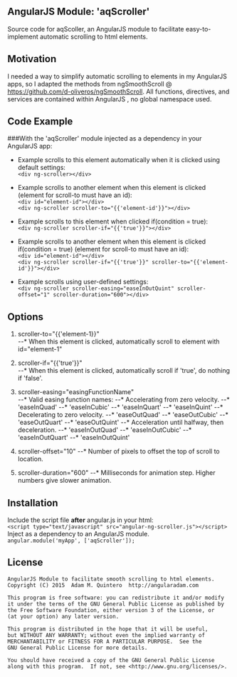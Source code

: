 ## AngularJS Module: 'aqScroller'

Source code for aqScoller, an AngularJS module to facilitate easy-to-implement automatic scrolling to html elements.

## Motivation

I needed a way to simplify automatic scrolling to elements in my AngularJS apps, so I adapted the methods from ngSmoothScroll @ https://github.com/d-oliveros/ngSmoothScroll. All functions, directives, and services are contained within AngularJS , no global namespace used. 

## Code Example

###With the 'aqScroller' module injected as a dependency in your AngularJS app:

* Example scrolls to this element automatically when it is clicked using default settings:<br>
`<div ng-scroller></div>`

* Example scrolls to another element when this element is clicked (element for scroll-to must have an id):<br>
`<div id="element-id"></div>`<br>
`<div ng-scroller scroller-to="{{'element-id'}}"></div>`

* Example scrolls to this element when clicked if(condition = true):<br>
`<div ng-scroller scroller-if="{{'true'}}"></div>`

* Example scrolls to another element when this element is clicked if(condition = true) (element for scroll-to must have an id):<br>
`<div id="element-id"></div>`<br>
`<div ng-scroller scroller-if="{{'true'}}" scroller-to="{{'element-id'}}"></div>`

* Example scrolls using user-defined settings:<br>
`<div ng-scroller scroller-easing="easeInOutQuint" scroller-offset="1" scroller-duration="600"></div>`

## Options

1. scroller-to="{{'element-1}}"<br>
--* When this element is clicked, automatically scroll to element with id="element-1"

2. scroller-if="{{'true'}}"<br>
--* When this element is clicked, automatically scroll if 'true', do nothing if 'false'.

3. scroller-easing="easingFunctionName"<br>
--* Valid easing function names:
--* Accelerating from zero velocity.
--* 'easeInQuad'
--* 'easeInCubic'
--* 'easeInQuart'
--* 'easeInQuint'
--* Decelerating to zero velocity.
--* 'easeOutQuad'
--* 'easeOutCubic'
--* 'easeOutQuart'
--* 'easeOutQuint'
--* Acceleration until halfway, then deceleration.
--* 'easeInOutQuad'
--* 'easeInOutCubic'
--* 'easeInOutQuart'
--* 'easeInOutQuint'

4. scroller-offset="10"
--* Number of pixels to offset the top of scroll to location.

5. scroller-duration="600"
--* Milliseconds for animation step. Higher numbers give slower animation.

## Installation

Include the script file **after** angular.js in your html:<br>
`<script type="text/javascript" src="angular-ng-scroller.js"></script>`<br>
Inject as a dependency to an AngularJS module.<br>
`angular.module('myApp', ['aqScroller']);`

## License

	AngularJS Module to facilitate smooth scrolling to html elements.
	Copyright (C) 2015  Adam M. Quintero  http://angularadam.com 

    This program is free software: you can redistribute it and/or modify
    it under the terms of the GNU General Public License as published by
    the Free Software Foundation, either version 3 of the License, or
    (at your option) any later version.

    This program is distributed in the hope that it will be useful,
    but WITHOUT ANY WARRANTY; without even the implied warranty of
    MERCHANTABILITY or FITNESS FOR A PARTICULAR PURPOSE.  See the
    GNU General Public License for more details.

    You should have received a copy of the GNU General Public License
    along with this program.  If not, see <http://www.gnu.org/licenses/>.